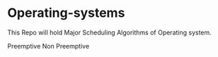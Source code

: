 # Operating-systems

This Repo will hold Major Scheduling Algorithms of Operating system.

Preemptive
Non Preemptive

